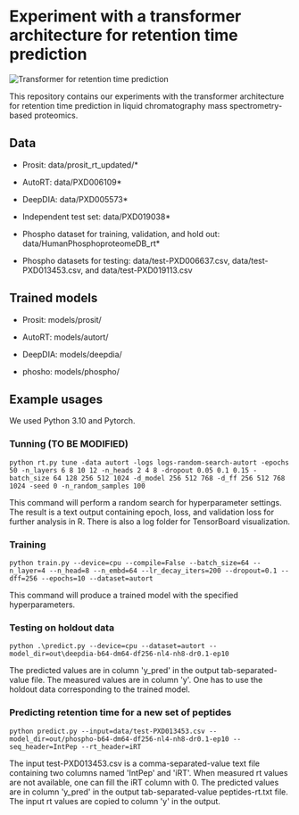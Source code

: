 # Experiment with a transformer architecture for retention time prediction


![Transformer for retention time prediction](images/graphical-abstract.png)


This repository contains our experiments with the transformer architecture for retention time prediction in liquid chromatography mass spectrometry-based proteomics.

## Data

- Prosit: data/prosit_rt_updated/*

- AutoRT: data/PXD006109*

- DeepDIA: data/PXD005573*

- Independent test set: data/PXD019038*

- Phospho dataset for training, validation, and hold out: data/HumanPhosphoproteomeDB_rt*

- Phospho datasets for testing: data/test-PXD006637.csv, data/test-PXD013453.csv, and data/test-PXD019113.csv

## Trained models

- Prosit: models/prosit/

- AutoRT: models/autort/

- DeepDIA: models/deepdia/

- phosho: models/phospho/

## Example usages

We used Python 3.10 and Pytorch.

### Tunning  (TO BE MODIFIED)
```
python rt.py tune -data autort -logs logs-random-search-autort -epochs 50 -n_layers 6 8 10 12 -n_heads 2 4 8 -dropout 0.05 0.1 0.15 -batch_size 64 128 256 512 1024 -d_model 256 512 768 -d_ff 256 512 768 1024 -seed 0 -n_random_samples 100
```
This command will perform a random search for hyperparameter settings. The result is a text output containing epoch, loss, and validation loss for further analysis in R. There is also a log folder for TensorBoard visualization.

### Training

```
python train.py --device=cpu --compile=False --batch_size=64 --n_layer=4 --n_head=8 --n_embd=64 --lr_decay_iters=200 --dropout=0.1 --dff=256 --epochs=10 --dataset=autort
```
This command will produce a trained model with the specified hyperparameters.

### Testing on holdout data

```
python .\predict.py --device=cpu --dataset=autort --model_dir=out\deepdia-b64-dm64-df256-nl4-nh8-dr0.1-ep10
```
The predicted values are in column 'y_pred' in the output tab-separated-value file. The measured values are in column 'y'. One has to use the holdout data corresponding to the trained model.

### Predicting retention time for a new set of peptides

```
python predict.py --input=data/test-PXD013453.csv --model_dir=out/phospho-b64-dm64-df256-nl4-nh8-dr0.1-ep10 --seq_header=IntPep --rt_header=iRT

```
The input test-PXD013453.csv is a comma-separated-value text file containing two columns named 'IntPep' and 'iRT'. When measured rt values are not available, one can fill the iRT column with 0. The predicted values are in column 'y_pred' in the output tab-separated-value peptides-rt.txt file. The input rt values are copied to column 'y' in the output.
